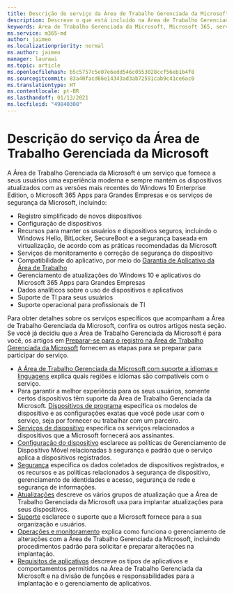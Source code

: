```yaml
---
title: Descrição do serviço da Área de Trabalho Gerenciada da Microsoft
description: Descreve o que está incluído na Área de Trabalho Gerenciada da Microsoft como um serviço
keywords: Área de Trabalho Gerenciada da Microsoft, Microsoft 365, serviço, documentação
ms.service: m365-md
author: jaimeo
ms.localizationpriority: normal
ms.author: jaimeo
manager: laurawi
ms.topic: article
ms.openlocfilehash: b5c5757c5e07e6edd546c0553028ccf56eb1b4f8
ms.sourcegitcommit: 83a40facd66e14343ad3ab72591cab9c41ce6ac0
ms.translationtype: HT
ms.contentlocale: pt-BR
ms.lasthandoff: 01/13/2021
ms.locfileid: "49840308"
---
```

# <a name="microsoft-managed-desktop-service-description"></a>Descrição do serviço da Área de Trabalho Gerenciada da Microsoft

A Área de Trabalho Gerenciada da Microsoft é um serviço que fornece a seus usuários uma experiência moderna e sempre mantém os dispositivos atualizados com as versões mais recentes do Windows 10 Enterprise Edition, o Microsoft 365 Apps para Grandes Empresas e os serviços de segurança da Microsoft, incluindo:

- Registro simplificado de novos dispositivos
- Configuração de dispositivos
- Recursos para manter os usuários e dispositivos seguros, incluindo o Windows Hello, BitLocker, SecureBoot e a segurança baseada em virtualização, de acordo com as práticas recomendadas da Microsoft
- Serviços de monitoramento e correção de segurança do dispositivo
- Compatibilidade do aplicativo, por meio do [Garantia de Aplicativo da Área de Trabalho](https://docs.microsoft.com/fasttrack/win-10-desktop-app-assure)
- Gerenciamento de atualizações do Windows 10 e aplicativos do Microsoft 365 Apps para Grandes Empresas
- Dados analíticos sobre o uso de dispositivos e aplicativos
- Suporte de TI para seus usuários
- Suporte operacional para profissionais de TI

Para obter detalhes sobre os serviços específicos que acompanham a Área de Trabalho Gerenciada da Microsoft, confira os outros artigos nesta seção. Se você já decidiu que a Área de Trabalho Gerenciada da Microsoft é para você, os artigos em [Preparar-se para o registro na Área de Trabalho Gerenciada da Microsoft](https://docs.microsoft.com/microsoft-365/managed-desktop/get-ready/) fornecem as etapas para se preparar para participar do serviço.

- [A Área de Trabalho Gerenciada da Microsoft com suporte a idiomas e linguagens](regions-languages.md) explica quais regiões e idiomas são compatíveis com o serviço.
- Para garantir a melhor experiência para os seus usuários, somente certos dispositivos têm suporte da Área de Trabalho Gerenciada da Microsoft. [Dispositivos de programa](device-list.md) especifica os modelos de dispositivo e as configurações exatas que você pode usar com o serviço, seja por fornecer ou trabalhar com um parceiro.
- [Serviços de dispositivo](device-services.md) especifica os serviços relacionados a dispositivos que a Microsoft fornecerá aos assinantes.
- [Configuração do dispositivo](device-policies.md) esclarece as políticas de Gerenciamento de Dispositivo Móvel relacionadas à segurança e padrão que o serviço aplica a dispositivos registrados.
- [Segurança](security.md) especifica os dados coletados de dispositivos registrados, e os recursos e as políticas relacionados à segurança de dispositivo, gerenciamento de identidades e acesso, segurança de rede e segurança de informações.
- [Atualizações](updates.md) descreve os vários grupos de atualização que a Área de Trabalho Gerenciada da Microsoft usa para implantar atualizações para seus dispositivos.
- [Suporte](support.md) esclarece o suporte que a Microsoft fornece para a sua organização e usuários.
- [Operações e monitoramento](operations-and-monitoring.md) explica como funciona o gerenciamento de alterações com a Área de Trabalho Gerenciada da Microsoft, incluindo procedimentos padrão para solicitar e preparar alterações na implantação.
- [Requisitos de aplicativos](mmd-app-requirements.md) descreve os tipos de aplicativos e comportamentos permitidos na Área de Trabalho Gerenciada da Microsoft e na divisão de funções e responsabilidades para a implantação e o gerenciamento de aplicativos.
